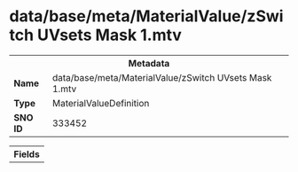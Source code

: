 <h1>data/base/meta/MaterialValue/zSwitch UVsets Mask 1.mtv</h1><table><tr><th colspan="100%">Metadata</th></tr><tr><td><b>Name</b></td><td>data/base/meta/MaterialValue/zSwitch UVsets Mask 1.mtv</td></tr><tr><td><b>Type</b></td><td>MaterialValueDefinition</td></tr><tr><td><b>SNO ID</b></td><td>333452</td></tr></table>

<table><tr><th colspan="100%">Fields</th></tr></table>


